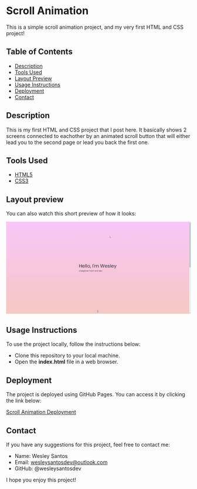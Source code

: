 # Scroll Animation

This is a simple scroll animation project, and my very first HTML and CSS project!

## Table of Contents
- <a href="#description">Description</a>
- <a href="#tools-used">Tools Used</a>
- <a href="#layout-preview">Layout Preview</a>
- <a href="#usage-instructions">Usage Instructions</a>
- <a href="#deployment">Deployment</a>
- <a href="#contact">Contact</a>

## Description

This is my first HTML and CSS project that I post here. It basically shows 2 screens connected to eachother by an animated scroll button that will either lead you to the second page or lead you back the first one.

## Tools Used 

- <a href="https://developer.mozilla.org/pt-BR/docs/Web/HTML" target="_blank">HTML5</a>
- <a href="https://developer.mozilla.org/pt-BR/docs/Web/CSS" target="_blank">CSS3</a>

## Layout preview
You can also watch this short preview of how it looks:

![Desktop Site](preview/scroll-animation-preview.gif)

## Usage Instructions
To use the project locally, follow the instructions below:

- Clone this repository to your local machine.
- Open the **index.html** file in a web browser.

## Deployment
The project is deployed using GitHub Pages. You can access it by clicking the link below:

<a href="https://wesleysantosdev.github.io/scroll-animation" target="_blank">Scroll Animation Deployment</a>

## Contact
If you have any suggestions for this project, feel free to contact me:

- Name: Wesley Santos
- Email: wesleysantosdev@outlook.com
- GitHub: @wesleysantosdev

I hope you enjoy this project!